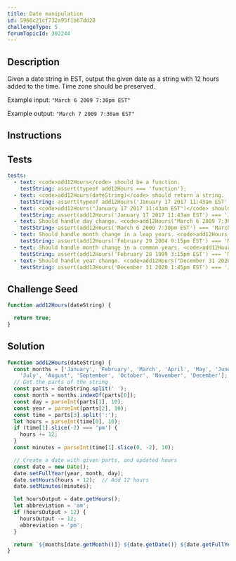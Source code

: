 ```yaml
---
title: Date manipulation
id: 5966c21cf732a95f1b67dd28
challengeType: 5
forumTopicId: 302244
---
```


## Description

<section id='description'>

Given a date string in EST, output the given date as a string with 12 hours added to the time. Time zone should be preserved.

Example input: `"March 6 2009 7:30pm EST"`

Example output: `"March 7 2009 7:30am EST"`

</section>

## Instructions

<section id='instructions'>

</section>

## Tests

<section id='tests'>

```yml
tests:
  - text: <code>add12Hours</code> should be a function.
    testString: assert(typeof add12Hours === 'function');
  - text: <code>add12Hours(dateString)</code> should return a string.
    testString: assert(typeof add12Hours('January 17 2017 11:43am EST') === 'string');
  - text: <code>add12Hours("January 17 2017 11:43am EST")</code> should return <code>"January 17 2017 11:43pm EST"</code>
    testString: assert(add12Hours('January 17 2017 11:43am EST') === 'January 17 2017 11:43pm EST');
  - text: Should handle day change. <code>add12Hours("March 6 2009 7:30pm EST")</code> should return <code>"March 7 2009 7:30am EST"</code>
    testString: assert(add12Hours('March 6 2009 7:30pm EST') === 'March 7 2009 7:30am EST');
  - text: Should handle month change in a leap years. <code>add12Hours("February 29 2004 9:15pm EST")</code> should return <code>"March 1 2004 9:15am EST"</code>
    testString: assert(add12Hours('February 29 2004 9:15pm EST') === 'March 1 2004 9:15am EST');
  - text: Should handle month change in a common years. <code>add12Hours("February 28 1999 3:15pm EST")</code> should return <code>"March 1 1999 3:15am EST"</code>
    testString: assert(add12Hours('February 28 1999 3:15pm EST') === 'March 1 1999 3:15am EST');
  - text: Should handle year change. <code>add12Hours("December 31 2020 1:45pm EST")</code> should return <code>"January 1 2021 1:45am EST"</code>
    testString: assert(add12Hours('December 31 2020 1:45pm EST') === 'January 1 2021 1:45am EST');

```

</section>

## Challenge Seed

<section id='challengeSeed'>

<div id='js-seed'>

```js
function add12Hours(dateString) {

  return true;
}
```

</div>

</section>

## Solution

<section id='solution'>

```js
function add12Hours(dateString) {
  const months = ['January', 'February', 'March', 'April', 'May', 'June',
    'July', 'August', 'September', 'October', 'November', 'December'];
  // Get the parts of the string
  const parts = dateString.split(' ');
  const month = months.indexOf(parts[0]);
  const day = parseInt(parts[1], 10);
  const year = parseInt(parts[2], 10);
  const time = parts[3].split(':');
  let hours = parseInt(time[0], 10);
  if (time[1].slice(-2) === 'pm') {
    hours += 12;
  }
  const minutes = parseInt(time[1].slice(0, -2), 10);

  // Create a date with given parts, and updated hours
  const date = new Date();
  date.setFullYear(year, month, day);
  date.setHours(hours + 12);  // Add 12 hours
  date.setMinutes(minutes);

  let hoursOutput = date.getHours();
  let abbreviation = 'am';
  if (hoursOutput > 12) {
    hoursOutput -= 12;
    abbreviation = 'pm';
  }

  return `${months[date.getMonth()]} ${date.getDate()} ${date.getFullYear()} ${hoursOutput}:${date.getMinutes()}${abbreviation} EST`;
}

```

</section>
